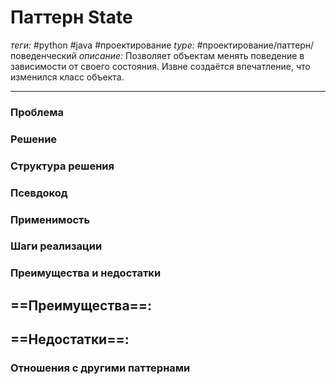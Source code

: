 # Паттерн State
*теги:* #python #java #проектирование 
*type:* #проектирование/паттерн/поведенческий
*описание:* Позволяет объектам менять поведение в зависимости от своего состояния. Извне создаётся впечатление, что изменился класс объекта.

---
### Проблема


### Решение


### Структура решения

	
### Псевдокод


### Применимость


### Шаги реализации


### Преимущества и недостатки
==Преимущества==:
- 

==Недостатки==:
- 

### Отношения с другими паттернами 
